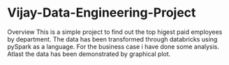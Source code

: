 # Vijay-Data-Engineering-Project

Overview
This is a simple project to find out the top higest paid employees by department. The data has been transformed through databricks using pySpark as a language. For the business case i have done some analysis. Atlast the data has been demonstrated by graphical plot.
